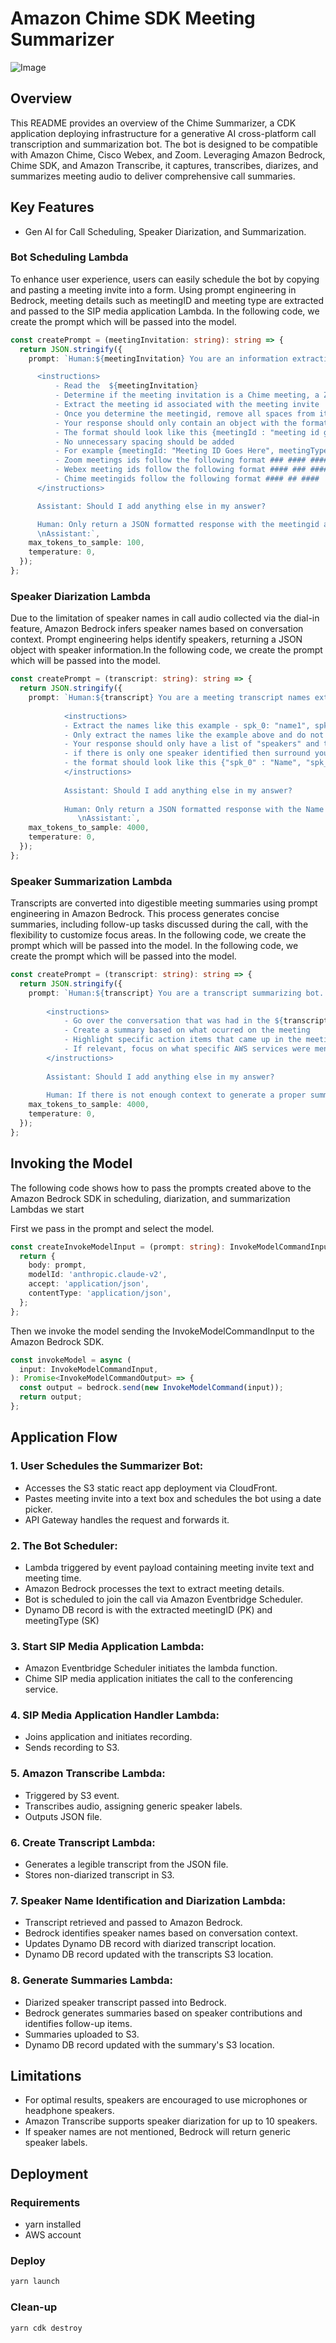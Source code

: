 # Amazon Chime SDK Meeting Summarizer

![Image](/images/Diagram.png)

## Overview

This README provides an overview of the Chime Summarizer, a CDK application deploying infrastructure for a generative AI cross-platform call transcription and summarization bot. The bot is designed to be compatible with Amazon Chime, Cisco Webex, and Zoom. Leveraging Amazon Bedrock, Chime SDK, and Amazon Transcribe, it captures, transcribes, diarizes, and summarizes meeting audio to deliver comprehensive call summaries.

## Key Features

- Gen AI for Call Scheduling, Speaker Diarization, and Summarization.

### Bot Scheduling Lambda

To enhance user experience, users can easily schedule the bot by copying and pasting a meeting invite into a form. Using prompt engineering in Bedrock, meeting details such as meetingID and meeting type are extracted and passed to the SIP media application Lambda. In the following code, we create the prompt which will be passed into the model.

```typescript
const createPrompt = (meetingInvitation: string): string => {
  return JSON.stringify({
    prompt: `Human:${meetingInvitation} You are an information extracting bot. Go over the ${meetingInvitation} and determine what the meeting id and meeting type are <instructions></instructions> xml tags

      <instructions>
          - Read the  ${meetingInvitation}
          - Determine if the meeting invitation is a Chime meeting, a Zoom meeting, a Google meeting, or a Webex meeting
          - Extract the meeting id associated with the meeting invite
          - Once you determine the meetingid, remove all spaces from it in your response (ex: #### ## #### -> ##########)
          - Your response should only contain an object with the format
          - The format should look like this {meetingId : "meeting id goes here with the spaces removed", meetingType : "meeting type goes here (the options are 'Chime', 'Webex', 'Zoom', 'Google' "}
          - No unnecessary spacing should be added
          - For example {meetingId: "Meeting ID Goes Here", meetingType: "Meeting Type Goes here"}
          - Zoom meetings ids follow the following format ### #### ####
          - Webex meeting ids follow the following format #### ### ####
          - Chime meetingids follow the following format #### ## ####
      </instructions>

      Assistant: Should I add anything else in my answer?

      Human: Only return a JSON formatted response with the meetingid and meetingtype associated with it. Do not add any other words to your answer. Do not add any introductory sentences in your answer.
      \nAssistant:`,
    max_tokens_to_sample: 100,
    temperature: 0,
  });
};
```

### Speaker Diarization Lambda

Due to the limitation of speaker names in call audio collected via the dial-in feature, Amazon Bedrock infers speaker names based on conversation context. Prompt engineering helps identify speakers, returning a JSON object with speaker information.In the following code, we create the prompt which will be passed into the model.

```typescript
const createPrompt = (transcript: string): string => {
  return JSON.stringify({
    prompt: `Human:${transcript} You are a meeting transcript names extractor. Go over the ${transcript} and extract the names from it. Use the following instructions in the <instructions></instructions> xml tags
          
            <instructions>
            - Extract the names like this example - spk_0: "name1", spk_1: "name2".
            - Only extract the names like the example above and do not add any other words to your response
            - Your response should only have a list of "speakers" and their associated name separated by a ":" surrounded by {}
            - if there is only one speaker identified then surround your answer with {}
            - the format should look like this {"spk_0" : "Name", "spk_1: "Name2", etc.}, no unnecessary spacing should be added
            </instructions>
          
            Assistant: Should I add anything else in my answer?
          
            Human: Only return a JSON formatted response with the Name and the speaker label associated to it. Do not add any other words to your answer. Do NOT EVER add any introductory sentences in your answer. Only give the names of the speakers actively speaking in the meeting. Only give the names of the speakers actively speaking in the meeting in the format shown above.
               \nAssistant:`,
    max_tokens_to_sample: 4000,
    temperature: 0,
  });
};
```

### Speaker Summarization Lambda

Transcripts are converted into digestible meeting summaries using prompt engineering in Amazon Bedrock. This process generates concise summaries, including follow-up tasks discussed during the call, with the flexibility to customize focus areas. In the following code, we create the prompt which will be passed into the model. In the following code, we create the prompt which will be passed into the model.

```typescript
const createPrompt = (transcript: string): string => {
  return JSON.stringify({
    prompt: `Human:${transcript} You are a transcript summarizing bot. You will go over the ${transcript} and provide a summary of the  <instructions></instructions> xml tags
      
        <instructions>
            - Go over the conversation that was had in the ${transcript}
            - Create a summary based on what ocurred on the meeting 
            - Highlight specific action items that came up in the meeting, including follow-up tasks for each person
            - If relevant, focus on what specific AWS services were mentioned during the conversation. 
        </instructions>
      
        Assistant: Should I add anything else in my answer?
      
        Human: If there is not enough context to generate a proper summary, then just return a string that says "Meeting not long enough to generate a transcript.    \nAssistant:`,
    max_tokens_to_sample: 4000,
    temperature: 0,
  });
};
```

## Invoking the Model

The following code shows how to pass the prompts created above to the Amazon Bedrock SDK in scheduling, diarization, and summarization Lambdas we start

First we pass in the prompt and select the model.

```typescript
const createInvokeModelInput = (prompt: string): InvokeModelCommandInput => {
  return {
    body: prompt,
    modelId: 'anthropic.claude-v2',
    accept: 'application/json',
    contentType: 'application/json',
  };
};
```

Then we invoke the model sending the InvokeModelCommandInput to the Amazon Bedrock SDK.

```typescript
const invokeModel = async (
  input: InvokeModelCommandInput,
): Promise<InvokeModelCommandOutput> => {
  const output = bedrock.send(new InvokeModelCommand(input));
  return output;
};
```

## Application Flow

### 1. User Schedules the Summarizer Bot:

- Accesses the S3 static react app deployment via CloudFront.
- Pastes meeting invite into a text box and schedules the bot using a date picker.
- API Gateway handles the request and forwards it.

### 2. The Bot Scheduler:

- Lambda triggered by event payload containing meeting invite text and meeting time.
- Amazon Bedrock processes the text to extract meeting details.
- Bot is scheduled to join the call via Amazon Eventbridge Scheduler.
- Dynamo DB record is with the extracted meetingID (PK) and meetingType (SK)

### 3. Start SIP Media Application Lambda:

- Amazon Eventbridge Scheduler initiates the lambda function.
- Chime SIP media application initiates the call to the conferencing service.

### 4. SIP Media Application Handler Lambda:

- Joins application and initiates recording.
- Sends recording to S3.

### 5. Amazon Transcribe Lambda:

- Triggered by S3 event.
- Transcribes audio, assigning generic speaker labels.
- Outputs JSON file.

### 6. Create Transcript Lambda:

- Generates a legible transcript from the JSON file.
- Stores non-diarized transcript in S3.

### 7. Speaker Name Identification and Diarization Lambda:

- Transcript retrieved and passed to Amazon Bedrock.
- Bedrock identifies speaker names based on conversation context.
- Updates Dynamo DB record with diarized transcript location.
- Dynamo DB record updated with the transcripts S3 location.

### 8. Generate Summaries Lambda:

- Diarized speaker transcript passed into Bedrock.
- Bedrock generates summaries based on speaker contributions and identifies follow-up items.
- Summaries uploaded to S3.
- Dynamo DB record updated with the summary's S3 location.

## Limitations

- For optimal results, speakers are encouraged to use microphones or headphone speakers.
- Amazon Transcribe supports speaker diarization for up to 10 speakers.
- If speaker names are not mentioned, Bedrock will return generic speaker labels.

## Deployment

### Requirements

- yarn installed
- AWS account

### Deploy

```bash
yarn launch
```

### Clean-up

```bash
yarn cdk destroy
```
